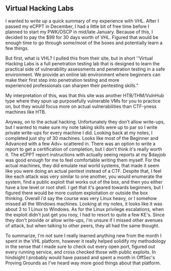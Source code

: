 ## Virtual Hacking Labs

I wanted to write up a quick summary of my experience with VHL.  After I passed my eCPPT in December, I had a little bit of free time before I planned to start my PWK/OSCP in mid/late January.  Because of this, I decided to pay the $99 for 30 days worth of VHL.  Figured that would be enough time to go through some/most of the boxes and potentially learn a few things. 

But first, what is VHL?  I pulled this from their site, but in short ''Virtual Hacking Labs is a full penetration testing lab that is designed to learn the practical side of vulnerability assessments and penetration testing in a safe environment. We provide an online lab environment where beginners can make their first step into penetration testing and more experienced professionals can sharpen their pentesting skills."

My interpretation of this, was that this site was another HTB/THM/VulnHub type where they spun up purposefully vulnerable VMs for you to practice on, but they would focus more on actual vulnerabilities than CTF-yness machines like HTB.  

Anyway, on to the actual hacking.  Unfortunately they don't allow write-ups, but I wanted to make sure my note taking skills were up to par so I write private write-ups for every machine I did.  Looking back at my notes, I completed just shy of 30 machines.  Looks like most of the Beginner and Advanced with a few Adv+ scattered in.  There was an option to write a report to get a certification of completion, but I don't think it's really worth it.  The eCPPT report instructions with actually seeing reports at my $dayjob was good enough for me to feel comfortable writing them myself.  For the actual machines, they did emulate real world systems, that made it seem like you were doing an actual pentest instead of a CTF.  Despite that, I feel like each attack was very similar to one another, you would enumerate the system, find a public exploit that works out of the box, and then you either have a low level or root shell. I get that it's geared towards beginners, but I figured there would be more custom exploitation or outside the box thinking. Overall i'd say the course was very Linux heavy, or I somehow missed all the Windows machines.  Looking at my notes, it looks like it was about 3 to 1 Linux to Windows.  As for the Linux privilege escalations, when the exploit didn't just get you rooy, I had to resort to quite a few KE's.  Since they don't provide or allow write-ups, i'm unsure if I missed other avenues of attack, but when talking to other peers, they all had the same thought.  

To summarize, I'm not sure I really learned anything new from the month I spent in the VHL platform, however it really helped solidify my methodology in the sense that I made sure to check out every open port, figured out every running service, and cross checked those with public exploits.  In hindsight I probably would have passed and spent a month in OffSec's Proving Grounds as I've heard way more good things about that platform.
